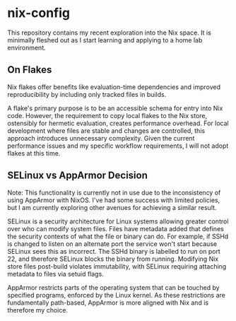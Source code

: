 # nix-config
This repository contains my recent exploration into the Nix space. It is minimally fleshed out as I start learning and applying to a home lab environment.

## On Flakes
Nix flakes offer benefits like evaluation-time dependencies and improved reproducibility by including only tracked files in builds.

A flake's primary purpose is to be an accessible schema for entry into Nix code. However, the requirement to copy local flakes to the Nix store, ostensibly for hermetic evaluation, creates performance overhead. For local development where files are stable and changes are controlled, this approach introduces unnecessary complexity. Given the current performance issues and my specific workflow requirements, I will not adopt flakes at this time.

## SELinux vs AppArmor Decision
Note: This functionality is currently not in use due to the inconsistency of using AppArmor with NixOS. I've had some success with limited policies, but I am currently exploring other avenues for achieving a similar result.

SELinux is a security architecture for Linux systems allowing greater control over who can modify system files. Files have metadata added that defines the security contexts of what the file or binary can do. For example, if SSHd is changed to listen on an alternate port the service won't start because SELinux sees this as incorrect. The SSHd binary is labelled to run on port 22, and therefore SELinux blocks the binary from running. Modifying Nix store files post-build violates immutability, with SELinux requiring attaching metadata to files via setuid flags.

AppArmor restricts parts of the operating system that can be touched by specified programs, enforced by the Linux kernel. As these restrictions are fundamentally path-based, AppArmor is more aligned with Nix and is therefore my choice.
